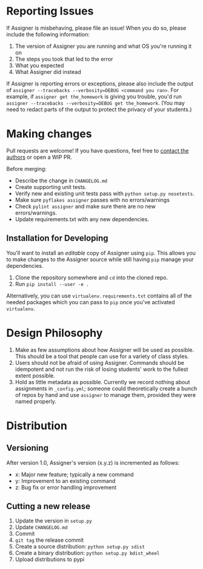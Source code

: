 # Reporting Issues

If Assigner is misbehaving, please file an issue!
When you do so, please include the following information:

1. The version of Assigner you are running and what OS you're running it on
1. The steps you took that led to the error
1. What you expected
1. What Assigner did instead

If Assigner is reporting errors or exceptions, please also include the output of `assigner --tracebacks --verbosity=DEBUG <command you ran>`.
For example, if `assigner get the_homework` is giving you trouble, you'd run `assigner --tracebacks --verbosity=DEBUG get the_homework`.
(You may need to redact parts of the output to protect the privacy of your students.)

# Making changes

Pull requests are welcome! If you have questions, feel free to [contact the authors](jarus@mst.edu) or open a WIP PR.

Before merging:

- Describe the change in `CHANGELOG.md`
- Create supporting unit tests.
- Verify new and existing unit tests pass with `python setup.py nosetests`.
- Make sure `pyflakes assigner` passes with no errors/warnings
- Check `pylint assigner` and make sure there are no new errors/warnings.
- Update requirements.txt with any new dependencies.

## Installation for Developing

You'll want to install an *editable* copy of Assigner using `pip`.
This allows you to make changes to the Assigner source while still having `pip` manage your dependencies.

1. Clone the repository somewhere and `cd` into the cloned repo.
2. Run `pip install --user -e .`

Alternatively, you can use `virtualenv`.
`requirements.txt` contains all of the needed packages which you can pass to `pip` once you've activated `virtualenv`.

# Design Philosophy

1. Make as few assumptions about how Assigner will be used as possible. This should be a tool that people can use for a variety of class styles.
1. Users should not be afraid of using Assigner. Commands should be idempotent and not run the risk of losing students' work to the fullest extent possible.
1. Hold as little metadata as possible. Currently we record nothing about assignments in `_config.yml`;
    someone could theoretically create a bunch of repos by hand and use `assigner` to manage them, provided they were named properly.

# Distribution

## Versioning

After version 1.0, Assigner's version (x.y.z) is incremented as follows:

- x: Major new feature; typically a new command
- y: Improvement to an existing command
- z: Bug fix or error handling improvement

## Cutting a new release

1. Update the version in `setup.py`
2. Update `CHANGELOG.md`
3. Commit
4. `git tag` the release commit
5. Create a source distribution: `python setup.py sdist`
6. Create a binary distribution: `python setup.py bdist_wheel`
7. Upload distributions to pypi
